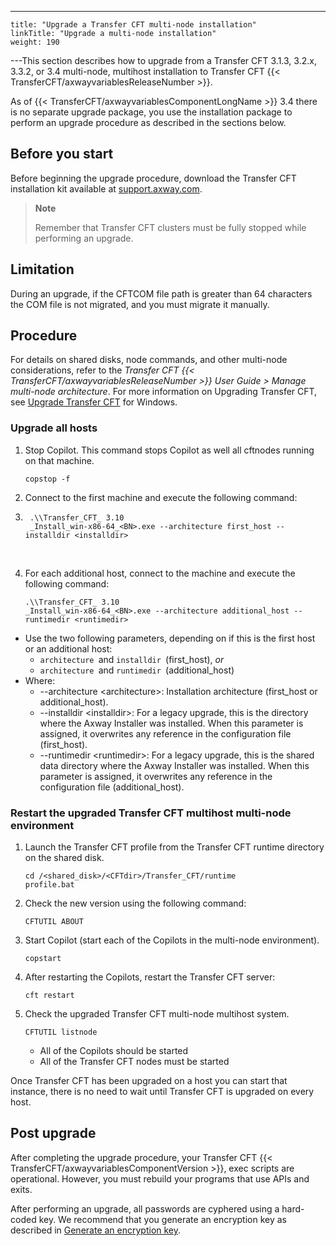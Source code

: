 ---
    title: "Upgrade a Transfer CFT multi-node installation"
    linkTitle: "Upgrade a multi-node installation"
    weight: 190
---This section describes how to upgrade from a Transfer CFT 3.1.3, 3.2.x, 3.3.2, or 3.4 multi-node, multihost installation to Transfer CFT {{< TransferCFT/axwayvariablesReleaseNumber  >}}.

As of {{< TransferCFT/axwayvariablesComponentLongName  >}} 3.4 there is no separate upgrade package, you use the installation package to perform an upgrade procedure as described in the sections below.

<span id="Before"></span>

## Before you start

Before beginning the upgrade procedure, download the Transfer CFT installation kit available at [support.axway.com](https://support.axway.com/).

> **Note**
>
> Remember that Transfer CFT clusters must be fully stopped while performing an upgrade.

## Limitation

During an upgrade, if the CFTCOM file path is greater than 64 characters the COM file is not migrated, and you must migrate it manually.

## Procedure

For details on shared disks, node commands, and other multi-node considerations, refer to the *Transfer CFT {{< TransferCFT/axwayvariablesReleaseNumber  >}} User Guide &gt; Manage multi-node architecture*. For more information on Upgrading Transfer CFT, see [Upgrade Transfer CFT](../upgrade_intro_win) for Windows.

### Upgrade all hosts

1. Stop Copilot. This command stops Copilot as well all cftnodes running on that machine.  
    ```
    copstop -f
    ```

1. Connect to the first machine and execute the following command:

1. ```
    .\\Transfer_CFT_ 3.10
    _Install_win-x86-64_<BN>.exe --architecture first_host --installdir <installdir>
    ```

     

1. For each additional host, connect to the machine and execute the following command:  
    ```
    .\\Transfer_CFT_ 3.10
    _Install_win-x86-64_<BN>.exe --architecture additional_host --runtimedir <runtimedir>
    ```

- Use the two following parameters, depending on if this is the first host or an additional host:
    -   `architecture `and `installdir `(first_host), *or*
    -   `architecture `and `runtimedir `(additional_host)
- Where:
    -   --architecture &lt;architecture>: Installation architecture (first_host or additional_host).
    -   --installdir &lt;installdir>: For a legacy upgrade, this is the directory where the Axway Installer was installed. When this parameter is assigned, it overwrites any reference in the configuration file (first_host).
    -   --runtimedir &lt;runtimedir>: For a legacy upgrade, this is the shared data directory where the Axway Installer was installed. When this parameter is assigned, it overwrites any reference in the configuration file (additional_host).

### Restart the upgraded Transfer CFT multihost multi-node environment

1. Launch the Transfer CFT profile from the Transfer CFT runtime directory on the shared disk.  
    ```
    cd /<shared_disk>/<CFTdir>/Transfer_CFT/runtime
    profile.bat
    ```
1. Check the new version using the following command:  
    ```
    CFTUTIL ABOUT
    ```
1. Start Copilot (start each of the Copilots in the multi-node environment).  
    ```
    copstart
    ```
1. After restarting the Copilots, restart the Transfer CFT server:  
    ```
    cft restart
    ```
1. Check the upgraded Transfer CFT multi-node multihost system.  
    ```
    CFTUTIL listnode
    ```
    -   All of the Copilots should be started

    <!-- -->

    -   All of the Transfer CFT nodes must be started

Once Transfer CFT has been upgraded on a host you can start that instance, there is no need to wait until Transfer CFT is upgraded on every host.

## Post upgrade

After completing the upgrade procedure, your Transfer CFT {{< TransferCFT/axwayvariablesComponentVersion  >}}, exec scripts are operational. However, you must rebuild your programs that use APIs and exits.

After performing an upgrade, all passwords are cyphered using a hard-coded key. We recommend that you generate an encryption key as described in [Generate an encryption key](https://docs.axway.com/bundle/TransferCFT_38_UsersGuide_allOS_en_HTML5/page/Content/Security/cipher_key.htm).

